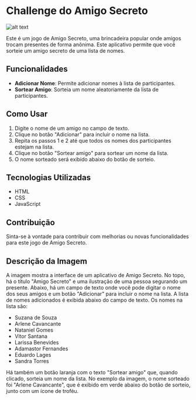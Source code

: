# Challenge do Amigo Secreto

![alt text](imagem.png) 

Este é um jogo de Amigo Secreto, uma brincadeira popular onde amigos trocam presentes de forma anônima. Este aplicativo permite que você sorteie um amigo secreto de uma lista de nomes.

## Funcionalidades

- **Adicionar Nome**: Permite adicionar nomes à lista de participantes.
- **Sortear Amigo**: Sorteia um nome aleatoriamente da lista de participantes.

## Como Usar

1. Digite o nome de um amigo no campo de texto.
2. Clique no botão "Adicionar" para incluir o nome na lista.
3. Repita os passos 1 e 2 até que todos os nomes dos participantes estejam na lista.
4. Clique no botão "Sortear amigo" para sortear um nome da lista.
5. O nome sorteado será exibido abaixo do botão de sorteio.

## Tecnologias Utilizadas

- HTML
- CSS
- JavaScript

## Contribuição

Sinta-se à vontade para contribuir com melhorias ou novas funcionalidades para este jogo de Amigo Secreto.

## Descrição da Imagem

A imagem mostra a interface de um aplicativo de Amigo Secreto. No topo, há o título "Amigo Secreto" e uma ilustração de uma pessoa segurando um presente. Abaixo, há um campo de texto onde você pode digitar o nome dos seus amigos e um botão "Adicionar" para incluir o nome na lista. A lista de nomes adicionados é exibida abaixo do campo de texto. Os nomes na lista são:

- Suzana de Souza
- Arlene Cavancante
- Nataniel Gomes
- Vitor Santana
- Larissa Benevides
- Adamastor Fernandes
- Eduardo Lages
- Sandra Torres

Há também um botão laranja com o texto "Sortear amigo" que, quando clicado, sorteia um nome da lista. No exemplo da imagem, o nome sorteado foi "Arlene Cavancante", que é exibido em verde abaixo do botão de sorteio, junto com um ícone de troféu.
